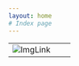 ```yaml
---
layout: home
# Index page
---
```


|                                         |     |     |
| --------------------------------------- | --- | --- |
| ![ImgLink]({{site.url}}{{site.avatar}}) |     |     |


